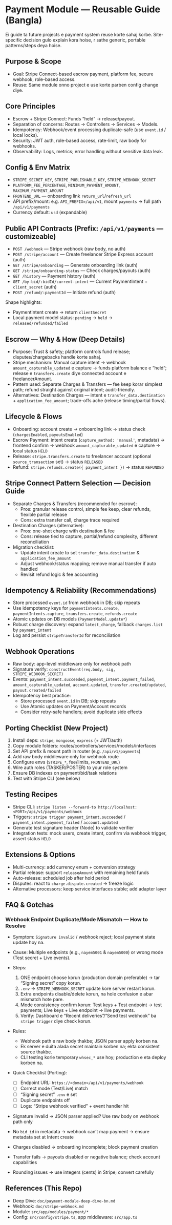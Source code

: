 # Payment Module — Reusable Guide (Bangla)

Ei guide ta future projects e payment system reuse korte sahaj korbe. Site-specific decision gulo explain kora hoise, r sathe generic, portable patterns/steps deya hoise.

## Purpose & Scope
- Goal: Stripe Connect-based escrow payment, platform fee, secure webhook, role-based access.
- Reuse: Same module onno project e use korte parben config change diye.

## Core Principles
- Escrow + Stripe Connect: Funds “held” → release/payout.
- Separation of concerns: Routes → Controllers → Services → Models.
- Idempotency: Webhook/event processing duplicate-safe (use `event.id` / local locks).
- Security: JWT auth, role-based access, rate-limit, raw body for webhooks.
- Observability: Logs, metrics; error handling without sensitive data leak.

## Config & Env Matrix
- `STRIPE_SECRET_KEY`, `STRIPE_PUBLISHABLE_KEY`, `STRIPE_WEBHOOK_SECRET`
- `PLATFORM_FEE_PERCENTAGE`, `MINIMUM_PAYMENT_AMOUNT`, `MAXIMUM_PAYMENT_AMOUNT`
- `FRONTEND_URL` — onboarding link `return_url`/`refresh_url`
- API prefix/mount: e.g. `API_PREFIX=/api/v1`, mount `payments` → full path `/api/v1/payments`
- Currency default: `usd` (expandable)

## Public API Contracts (Prefix: `/api/v1/payments` — customizeable)
- `POST /webhook` — Stripe webhook (raw body, no auth)
- `POST /stripe/account` — Create freelancer Stripe Express account (auth)
- `GET /stripe/onboarding` — Generate onboarding link (auth)
- `GET /stripe/onboarding-status` — Check charges/payouts (auth)
- `GET /history` — Payment history (auth)
- `GET /by-bid/:bidId/current-intent` — Current PaymentIntent + `client_secret` (auth)
- `POST /refund/:paymentId` — Initiate refund (auth)

Shape highlights:
- PaymentIntent create → return `clientSecret`
- Local payment model status: `pending` → `held` → `released/refunded/failed`

## Escrow — Why & How (Deep Details)
- Purpose: Trust & safety; platform controls fund release; disputes/chargebacks handle korte sahaj.
- Stripe mechanism: Manual capture intent → webhook `amount_capturable_updated` e capture → funds platform balance e “held”; release e `transfers.create` diye connected account e freelancerAmount.
- Pattern used: Separate Charges & Transfers — fee keep korar simplest path; refund straight against original intent; audit-friendly.
- Alternatives: Destination Charges — intent e `transfer_data.destination` + `application_fee_amount`; trade-offs ache (release timing/partial flows).

## Lifecycle & Flows
- Onboarding: account create → onboarding link → status check (`chargesEnabled`, `payoutsEnabled`)
- Escrow Payment: intent create (`capture_method: 'manual'`, metadata) → frontend confirm → webhook `amount_capturable_updated` e capture → local status `HELD`
- Release: `stripe.transfers.create` to freelancer account (optional `source_transaction` set) → status `RELEASED`
- Refund: `stripe.refunds.create({ payment_intent })` → status `REFUNDED`

## Stripe Connect Pattern Selection — Decision Guide
- Separate Charges & Transfers (recommended for escrow):
  - Pros: granular release control, simple fee keep, clear refunds, flexible partial release
  - Cons: extra transfer call, charge trace required
- Destination Charges (alternative):
  - Pros: one-shot charge with destination & fee
  - Cons: release tied to capture, partial/refund complexity, different reconciliation
- Migration checklist:
  - Update intent create to set `transfer_data.destination` & `application_fee_amount`
  - Adjust webhook/status mapping; remove manual transfer if auto handled
  - Revisit refund logic & fee accounting

## Idempotency & Reliability (Recommendations)
- Store processed `event.id` from webhook in DB; skip repeats
- Use idempotency keys for `paymentIntents.create`, `paymentIntents.capture`, `transfers.create`, `refunds.create`
- Atomic updates on DB models (`PaymentModel.update*`)
- Robust charge discovery: expand `latest_charge`, fallback `charges.list` by `payment_intent`
- Log and persist `stripeTransferId` for reconciliation

## Webhook Operations
- Raw body: app-level middleware only for webhook path
- Signature verify: `constructEvent(req.body, sig, STRIPE_WEBHOOK_SECRET)`
- Events: `payment_intent.succeeded`, `payment_intent.payment_failed`, `amount_capturable_updated`, `account.updated`, `transfer.created/updated`, `payout.created/failed`
- Idempotency best practice:
  - Store processed `event.id` in DB; skip repeats
  - Use Atomic updates on Payment/Account records
  - Consider retry-safe handlers; avoid duplicate side effects

## Porting Checklist (New Project)
1) Install deps: `stripe`, `mongoose`, `express` (+ JWT/auth)
2) Copy module folders: routes/controllers/services/models/interfaces
3) Set API prefix & mount path in router (e.g. `/api/v1/payments`)
4) Add raw body middleware only for webhook route
5) Configure envs (`STRIPE_*`, fee/limits, `FRONTEND_URL`)
6) Wire auth roles (TASKER/POSTER) to your role system
7) Ensure DB indexes on payment/bid/task relations
8) Test with Stripe CLI (see below)

## Testing Recipes
- Stripe CLI: `stripe listen --forward-to http://localhost:<PORT>/api/v1/payments/webhook`
- Triggers: `stripe trigger payment_intent.succeeded` / `payment_intent.payment_failed` / `account.updated`
- Generate test signature header (Node) to validate verifier
- Integration tests: mock users, create intent, confirm via webhook trigger, assert status `HELD`

## Extensions & Options
- Multi-currency: add currency enum + conversion strategy
- Partial release: support `releaseAmount` with remaining held funds
- Auto-release: scheduled job after hold period
- Disputes: react to `charge.dispute.created` → freeze logic
- Alternative processors: keep service interfaces stable; add adapter layer

## FAQ & Gotchas

### Webhook Endpoint Duplicate/Mode Mismatch — How to Resolve
- Symptom: `Signature invalid` / webhook reject; local payment state update hoy na.
- Cause: Multiple endpoints (e.g., `nayem5001` & `nayem5000`) or wrong mode (Test secret + Live events).
- Steps:
  1) ONE endpoint choose korun (production domain preferable) → tar “Signing secret” copy korun.
  2) `.env` → `STRIPE_WEBHOOK_SECRET` update kore server restart korun.
  3) Extra endpoints disable/delete korun, na hole confusion e abar mismatch hote pare.
  4) Mode consistency confirm korun: Test keys + Test endpoint → test payments; Live keys + Live endpoint → live payments.
  5) Verify: Dashboard e “Recent deliveries”/“Send test webhook” ba `stripe trigger` diye check korun.

- Rules:
  - Webhook path e raw body thakbe; JSON parser apply korben na.
  - Ek server e duita alada secret maintain korben na; ekta consistent source thakbe.
  - CLI testing korle temporary `whsec_*` use hoy; production e eta deploy korben na.

- Quick Checklist (Porting):
  - [ ] Endpoint URL: `https://<domain>/api/v1/payments/webhook`
  - [ ] Correct mode (Test/Live) match
  - [ ] “Signing secret” `.env` e set
  - [ ] Duplicate endpoints off
  - [ ] Logs: “Stripe webhook verified” + event handler hit
- Signature invalid → JSON parser applied? Use raw body on webhook path only
- No `bid_id` in metadata → webhook can’t map payment → ensure metadata set at Intent create
- Charges disabled → onboarding incomplete; block payment creation
- Transfer fails → payouts disabled or negative balance; check account capabilities
- Rounding issues → use integers (cents) in Stripe; convert carefully

## References (This Repo)
- Deep Dive: `doc/payment-module-deep-dive-bn.md`
- Webhook: `doc/stripe-webhook.md`
- Module: `src/app/modules/payment/*`
- Config: `src/config/stripe.ts`, app middleware: `src/app.ts`